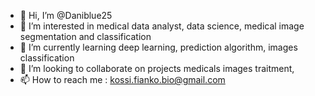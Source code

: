 - 👋 Hi, I’m @Daniblue25
- 👀 I’m interested in medical data analyst, data science, medical image segmentation and classification
- 🌱 I’m currently learning deep learning, prediction algorithm, images classification
- 💞️ I’m looking to collaborate on projects medicals images traitment,
- 📫 How to reach me : kossi.fianko.bio@gmail.com

<!---
Daniblue25/Daniblue25 is a ✨ special ✨ repository because its `README.md` (this file) appears on your GitHub profile.
You can click the Preview link to take a look at your changes.
--->
